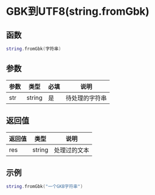 # GBK到UTF8(string.fromGbk)

## 函数

```lua
string.fromGbk(字符串)
```

## 参数

| 参数  | 类型     | 必填 | 说明      |
| --- | ------ | -- | ------- |
| str | string | 是  | 待处理的字符串 |

## 返回值

| 返回值 | 类型     | 说明     |
| --- | ------ | ------ |
| res | string | 处理过的文本 |

## 示例

```lua
string.fromGbk("一个GKB字符串") 
```
